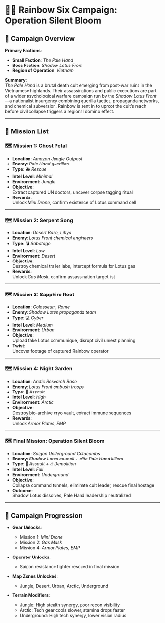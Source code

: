 # 🕵️‍♂️ Rainbow Six Campaign: **Operation Silent Bloom**

## 🎯 Campaign Overview

**Primary Factions**:
  
- **Small Faction**: *The Pale Hand*  
- **Boss Faction**: *Shadow Lotus Front*  
- **Region of Operation**: *Vietnam*

**Summary**:  
*The Pale Hand* is a brutal death cult emerging from post-war ruins in the Vietnamese highlands. Their assassinations and public executions are part of a wider psychological warfare campaign run by the *Shadow Lotus Front*—a nationalist insurgency combining guerilla tactics, propaganda networks, and chemical subversion. Rainbow is sent in to uproot the cult’s reach before civil collapse triggers a regional domino effect.

---

## 📜 Mission List

### 🗺️ Mission 1: **Ghost Petal**

- **Location**: *Amazon Jungle Outpost*
- **Enemy**: *Pale Hand guerillas*
- **Type**: 🚑 *Rescue*
- **Intel Level**: *Minimal*
- **Environment**: *Jungle*
- **Objective**:  
  Extract captured UN doctors, uncover corpse tagging ritual  
- **Rewards**:  
  Unlock *Mini Drone*, confirm existence of Lotus command cell

---

### 🗺️ Mission 2: **Serpent Song**

- **Location**: *Desert Base, Libya*
- **Enemy**: *Lotus Front chemical engineers*
- **Type**: 💣 *Sabotage*
- **Intel Level**: *Low*
- **Environment**: *Desert*
- **Objective**:  
  Destroy chemical trailer labs, intercept formula for Lotus gas  
- **Rewards**:  
  Unlock *Gas Mask*, confirm assassination target list

---

### 🗺️ Mission 3: **Sapphire Root**

- **Location**: *Colosseum, Rome*
- **Enemy**: *Shadow Lotus propaganda team*
- **Type**: 💻 *Cyber*
- **Intel Level**: *Medium*
- **Environment**: *Urban*
- **Objective**:  
  Upload fake Lotus communique, disrupt civil unrest planning  
- **Twist**:  
  Uncover footage of captured Rainbow operator

---

### 🗺️ Mission 4: **Night Garden**

- **Location**: *Arctic Research Base*
- **Enemy**: *Lotus Front ambush troops*
- **Type**: 🔫 *Assault*
- **Intel Level**: *High*
- **Environment**: *Arctic*
- **Objective**:  
  Destroy bio-archive cryo vault, extract immune sequences  
- **Rewards**:  
  Unlock *Armor Plates*, *EMP*

---

### 🗺️ Final Mission: **Operation Silent Bloom**

- **Location**: *Saigon Underground Catacombs*
- **Enemy**: *Shadow Lotus council + elite Pale Hand killers*
- **Type**: 🔫 *Assault + 🔥 Demolition*
- **Intel Level**: *Full*
- **Environment**: *Underground*
- **Objective**:  
  Collapse command tunnels, eliminate cult leader, rescue final hostage  
- **Outcome**:  
  Shadow Lotus dissolves, Pale Hand leadership neutralized

---

## 🧭 Campaign Progression

- **Gear Unlocks**:
  - Mission 1: *Mini Drone*
  - Mission 2: *Gas Mask*
  - Mission 4: *Armor Plates*, *EMP*

- **Operator Unlocks**:
  - Saigon resistance fighter rescued in final mission

- **Map Zones Unlocked**:
  - Jungle, Desert, Urban, Arctic, Underground

- **Terrain Modifiers**:
  - Jungle: High stealth synergy, poor recon visibility  
  - Arctic: Tech gear cools slower, stamina drops faster  
  - Underground: High tech synergy, lower vision radius

